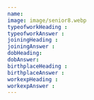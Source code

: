 ```yaml
---
name: 
image: image/senior8.webp
typeofworkHeading : 
typeofworkAnswer : 
joiningHeading : 
joiningAnswer : 
dobHeading: 
dobAnswer: 
birthplaceHeading : 
birthplaceAnswer : 
workexpHeading : 
workexpAnswer :  
---
```


##### 

###### 

##### 

###### 
&nbsp;
